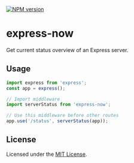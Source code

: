 [![NPM version](https://img.shields.io/npm/v/express-now.svg)](https://www.npmjs.com/package/express-now)
# express-now

Get current status overview of an Express server.

## Usage

```js
import express from 'express';
const app = express();

// Import middleware
import serverStatus from 'express-now';

// Use this middleware before other routes
app.use('/status', serverStatus(app));
```

## License

Licensed under the [MIT License](LICENSE).
